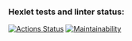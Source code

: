 ### Hexlet tests and linter status:
[![Actions Status](https://github.com/byehard/frontend-project-lvl1/workflows/hexlet-check/badge.svg)](https://github.com/byehard/frontend-project-lvl1/actions)
[![Maintainability](https://api.codeclimate.com/v1/badges/a99a88d28ad37a79dbf6/maintainability)](https://codeclimate.com/github/codeclimate/codeclimate/maintainability)
